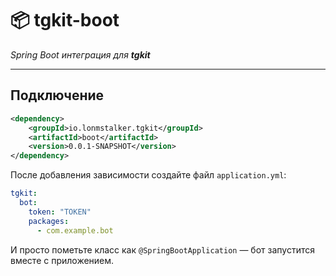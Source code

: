 # 📦 tgkit-boot
*Spring Boot интеграция для **tgkit***

---

## Подключение

```xml
<dependency>
    <groupId>io.lonmstalker.tgkit</groupId>
    <artifactId>boot</artifactId>
    <version>0.0.1-SNAPSHOT</version>
</dependency>
```

После добавления зависимости создайте файл `application.yml`:

```yaml
tgkit:
  bot:
    token: "TOKEN"
    packages:
      - com.example.bot
```

И просто пометьте класс как `@SpringBootApplication` — бот запустится вместе с приложением.
